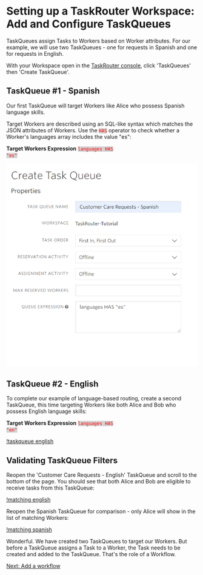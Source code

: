 # Setting up a TaskRouter Workspace: Add and Configure TaskQueues

TaskQueues assign Tasks to Workers based on Worker attributes. For our example, we will use two TaskQueues - one for requests in Spanish and one for requests in English.

With your Workspace open in the [TaskRouter console](https://www.twilio.com/console/taskrouter/workspaces), click 'TaskQueues' then 'Create TaskQueue'.

## TaskQueue #1 - Spanish

Our first TaskQueue will target Workers like Alice who possess Spanish language skills.

Target Workers are described using an SQL-like syntax which matches the JSON attributes of Workers. Use the <code style="color:red;background-color:lightgrey">HAS</code> operator to check whether a Worker's languages array includes the value "es":

**Target Workers Expression** <code style="color:red;background-color:lightgrey">languages HAS "es"</code>

![taskqueue spanish](images/create_task_queue_spanish.png)

## TaskQueue #2 - English

To complete our example of language-based routing, create a second TaskQueue, this time targeting Workers like both Alice and Bob who possess English language skills:

**Target Workers Expression** <code style="color:red;background-color:lightgrey">languages HAS "en"</code>

[!taskqueue english](images/create_task_queue_english.png)

## Validating TaskQueue Filters

Reopen the 'Customer Care Requests - English' TaskQueue and scroll to the bottom of the page. You should see that both Alice and Bob are eligible to receive tasks from this TaskQueue:

[!matching english](images/matching_worker_english.png)

Reopen the Spanish TaskQueue for comparison - only Alice will show in the list of matching Workers:

[!matching spanish](images/matching_worker_spanish.png)

Wonderful. We have created two TaskQueues to target our Workers. But before a TaskQueue assigns a Task to a Worker, the Task needs to be created and added to the TaskQueue. That's the role of a Workflow.

[Next: Add a workflow](part1-d-add-workflow.md)
